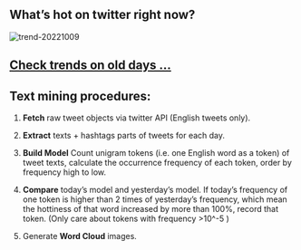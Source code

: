 ## What’s hot on twitter right now?

![trend-20221009][wordcloud]

[wordcloud]: https://raw.githubusercontent.com/xdqc/tweet-trend-everyday/master/word-cloud/trend-20221009.png?token=AF5V4P7ADR6KQBZ4CEDTNIK6AXRMU "trend-20221009"

## [Check trends on old days ...](https://github.com/xdqc/tweet-trend-everyday/tree/master/word-cloud)

## Text mining procedures:

1. **Fetch** raw tweet objects via twitter API (English tweets only).

2. **Extract** texts + hashtags parts of tweets for each day.

3. **Build Model** Count unigram tokens (i.e. one English word as a token) of tweet texts, calculate the occurrence frequency of each token, order by frequency high to low.

4. **Compare** today’s model and yesterday’s model. If today’s frequency of one token is higher than 2 times of yesterday’s frequency, which mean the hottiness of that word increased by more than 100%, record that token. (Only care about tokens with frequency >10^-5 )

5. Generate **Word Cloud** images.
